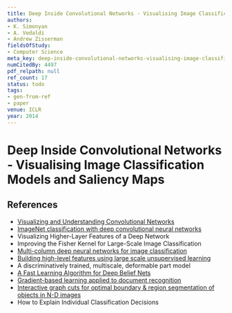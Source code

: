 ```yaml
---
title: Deep Inside Convolutional Networks - Visualising Image Classification Models and Saliency Maps
authors:
- K. Simonyan
- A. Vedaldi
- Andrew Zisserman
fieldsOfStudy:
- Computer Science
meta_key: deep-inside-convolutional-networks-visualising-image-classification-models-and-saliency-maps
numCitedBy: 4497
pdf_relpath: null
ref_count: 17
status: todo
tags:
- gen-from-ref
- paper
venue: ICLR
year: 2014
---
```


# Deep Inside Convolutional Networks - Visualising Image Classification Models and Saliency Maps

## References

- [Visualizing and Understanding Convolutional Networks](./visualizing-and-understanding-convolutional-networks.md)
- [ImageNet classification with deep convolutional neural networks](./imagenet-classification-with-deep-convolutional-neural-networks.md)
- Visualizing Higher-Layer Features of a Deep Network
- Improving the Fisher Kernel for Large-Scale Image Classification
- [Multi-column deep neural networks for image classification](./multi-column-deep-neural-networks-for-image-classification.md)
- [Building high-level features using large scale unsupervised learning](./building-high-level-features-using-large-scale-unsupervised-learning.md)
- A discriminatively trained, multiscale, deformable part model
- [A Fast Learning Algorithm for Deep Belief Nets](./a-fast-learning-algorithm-for-deep-belief-nets.md)
- [Gradient-based learning applied to document recognition](./gradient-based-learning-applied-to-document-recognition.md)
- [Interactive graph cuts for optimal boundary & region segmentation of objects in N-D images](./interactive-graph-cuts-for-optimal-boundary-region-segmentation-of-objects-in-n-d-images.md)
- How to Explain Individual Classification Decisions
